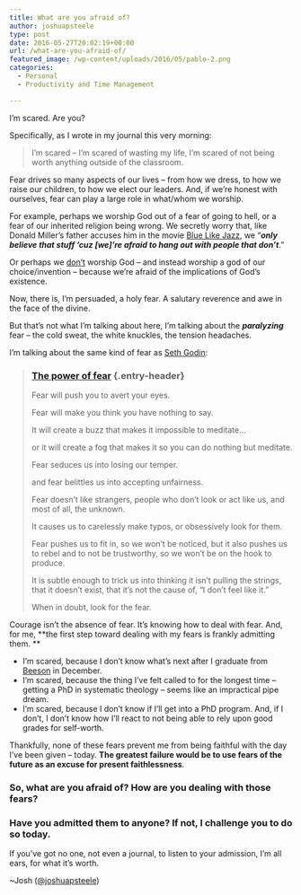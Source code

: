 ```yaml
---
title: What are you afraid of?
author: joshuapsteele
type: post
date: 2016-05-27T20:02:19+00:00
url: /what-are-you-afraid-of/
featured_image: /wp-content/uploads/2016/05/pablo-2.png
categories:
  - Personal
  - Productivity and Time Management

---
```

I&#8217;m scared. Are you?

Specifically, as I wrote in my journal this very morning:

> I&#8217;m scared &#8211; I&#8217;m scared of wasting my life, I&#8217;m scared of not being worth anything outside of the classroom.

Fear drives so many aspects of our lives &#8211; from how we dress, to how we raise our children, to how we elect our leaders. And, if we&#8217;re honest with ourselves, fear can play a large role in what/whom we worship.

For example, perhaps we worship God out of a fear of going to hell, or a fear of our inherited religion being wrong. We secretly worry that, like Donald Miller&#8217;s father accuses him in the movie [Blue Like Jazz][1], we &#8220;_**only believe that stuff &#8216;cuz [we]&#8217;re afraid to hang out with people that don&#8217;t**_.&#8221;

Or perhaps we <span style="text-decoration: underline;">don&#8217;t</span> worship God &#8211; and instead worship a god of our choice/invention &#8211; because we&#8217;re afraid of the implications of God&#8217;s existence.

Now, there is, I&#8217;m persuaded, a holy fear. A salutary reverence and awe in the face of the divine.

But that&#8217;s not what I&#8217;m talking about here, I&#8217;m talking about the _**paralyzing**_ fear &#8211; the cold sweat, the white knuckles, the tension headaches.

I&#8217;m talking about the same kind of fear as [Seth Godin][2]:

> ### [The power of fear][2] {.entry-header}
> 
> Fear will push you to avert your eyes.
> 
> Fear will make you think you have nothing to say.
> 
> It will create a buzz that makes it impossible to meditate&#8230;
> 
> or it will create a fog that makes it so you can do nothing but meditate.
> 
> Fear seduces us into losing our temper.
> 
> and fear belittles us into accepting unfairness.
> 
> Fear doesn&#8217;t like strangers, people who don&#8217;t look or act like us, and most of all, the unknown.
> 
> It causes us to carelessly make typos, or obsessively look for them.
> 
> Fear pushes us to fit in, so we won&#8217;t be noticed, but it also pushes us to rebel and to not be trustworthy, so we won&#8217;t be on the hook to produce.
> 
> It is subtle enough to trick us into thinking it isn&#8217;t pulling the strings, that it doesn&#8217;t exist, that it&#8217;s not the cause of, &#8220;I don&#8217;t feel like it.&#8221;
> 
> When in doubt, look for the fear.

Courage isn&#8217;t the absence of fear. It&#8217;s knowing how to deal with fear. And, for me, **the first step toward dealing with my fears is frankly admitting them. **

  * I&#8217;m scared, because I don&#8217;t know what&#8217;s next after I graduate from [Beeson][3] in December.
  * I&#8217;m scared, because the thing I&#8217;ve felt called to for the longest time &#8211; getting a PhD in systematic theology &#8211; seems like an impractical pipe dream.
  * I&#8217;m scared, because I don&#8217;t know if I&#8217;ll get into a PhD program. And, if I don&#8217;t, I don&#8217;t know how I&#8217;ll react to not being able to rely upon good grades for self-worth.

Thankfully, none of these fears prevent me from being faithful with the day I&#8217;ve been given &#8211; today. **The greatest failure would be to use fears of the future as an excuse for present faithlessness**.

### So, what are you afraid of? How are you dealing with those fears?

### Have you admitted them to anyone? If not, I challenge you to do so today.

If you&#8217;ve got no one, not even a journal, to listen to your admission, I&#8217;m all ears, for what it&#8217;s worth.

~Josh ([@joshuapsteele][4])

 [1]: http://www.imdb.com/title/tt1758575/quotes?item=qt1678309
 [2]: http://sethgodin.typepad.com/seths_blog/2015/10/the-power-of-fear.html
 [3]: http://www.beesondivinity.com/
 [4]: https://twitter.com/joshuapsteele